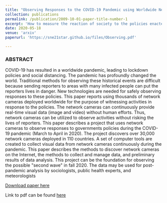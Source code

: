 ```yaml
---
title: "Observing Responses to the COVID-19 Pandemic using Worldwide Network Cameras"
collection: publications
permalink: /publication/2009-10-01-paper-title-number-1
excerpt: 'How to measure the reaction of society to the policies enacted my governments for COVID-19'
date: 2020-05-18
venue: 'arxiv'
paperurl: 'https://sne21star.github.io/files/Observing.pdf'

---
```


### ABSTRACT 

COVID-19 has resulted in a worldwide pandemic, leading to lockdown policies and social distancing. The pandemic has profoundly changed the world. Traditional methods for observing these historical events are difficult because sending reporters to areas with many infected people can put the reporters lives in danger. New technologies are needed for safely observing responses to these policies. This paper reports using thousands of network cameras deployed worldwide for the purpose of witnessing activities in response to the policies. The network cameras can continuously provide real-time visual data (image and video) without human efforts. Thus, network cameras can be utilized to observe activities without risking the lives of reporters. This paper describes a project that uses network cameras to observe responses to governments policies during the COVID-19 pandemic (March to April in 2020). The project discovers over 30,000 network cameras deployed in 110 countries. A set of computer tools are created to collect visual data from network cameras continuously during the pandemic. This paper describes the methods to discover network cameras on the Internet, the methods to collect and manage data, and preliminary results of data analysis. This project can be the foundation for observing the possible "second wave" in fall 2020. The data may be used for post-pandemic analysis by sociologists, public health experts, and meteorologists

[Download paper here](http://academicpages.github.io/files/paper1.pdf)

Link to pdf can be found [here](https://arxiv.org/abs/2005.09091)
